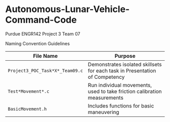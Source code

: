 # Autonomous-Lunar-Vehicle-Command-Code
Purdue ENGR142 Project 3 Team 07

Naming Convention Guidelines

File Name | Purpose
------------ | -------------
`Project3_POC_Task*X*_Team09.c` | Demonstrates isolated skillsets for each task in Presentation of Competency
`Test*Movement*.c` | Run individual movements, used to take friction calibration measurements
`BasicMovement.h` | Includes functions for basic maneuvering
